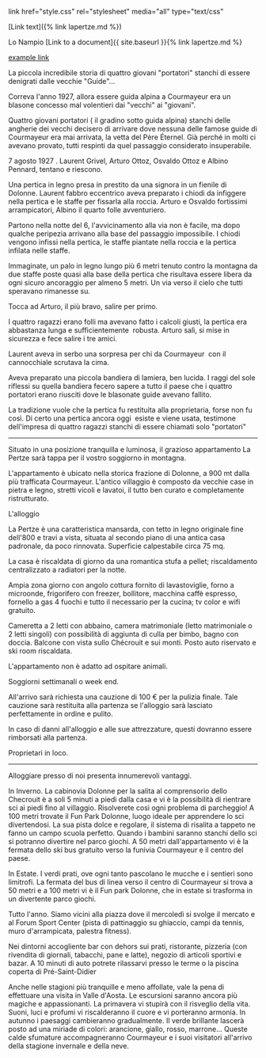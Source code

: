 <head>

link href="style.css" rel="stylesheet" media="all" type="text/css"
 <link rel="stylesheet" type="text/css" media="all" href="lonampio/style.css" />
  [Link text]({% link lapertze.md %})

 
</head> 

Lo Nampio
[Link to a document]{{ site.baseurl }}{% link lapertze.md %}

[example link](https://www.lonampio.com/)

La piccola incredibile storia di quattro giovani "portatori" stanchi di essere denigrati dalle vecchie "Guide"...

Correva l'anno 1927, allora essere guida alpina a Courmayeur era un blasone concesso mal volentieri dai "vecchi" ai "giovani".

Quattro giovani portatori ( il gradino sotto guida alpina) stanchi delle angherie dei vecchi decisero di arrivare dove nessuna delle famose guide di Courmayeur era mai arrivata, la vetta del Père Éternel. Già perché in molti ci avevano provato, tutti respinti da quel passaggio considerato insuperabile.

7 agosto 1927 . Laurent Grivel, Arturo Ottoz, Osvaldo Ottoz e Albino Pennard, tentano e riescono.

Una pertica in legno presa in prestito da una signora in un fienile di Dolonne. Laurent fabbro eccentrico aveva preparato i chiodi da infiggere nella pertica e le staffe per fissarla alla roccia. Arturo e Osvaldo fortissimi arrampicatori, Albino il quarto folle avventuriero.

Partono nella notte del 6, l'avvicinamento alla via non è facile, ma dopo qualche peripezia arrivano alla base del passaggio impossibile. I chiodi vengono infissi nella pertica, le staffe piantate nella roccia e la pertica infilata nelle staffe.

Immaginate, un palo in legno lungo più 6 metri tenuto contro la montagna da due staffe poste quasi alla base della pertica che risultava essere libera da ogni sicuro ancoraggio per almeno 5 metri. Un via verso il cielo che tutti speravano rimanesse su.

Tocca ad Arturo, il più bravo, salire per primo.

I quattro ragazzi erano folli ma avevano fatto i calcoli giusti, la pertica era abbastanza lunga e sufficientemente  robusta. Arturo salì, si mise in sicurezza e fece salire i tre amici.

Laurent aveva in serbo una sorpresa per chi da Courmayeur  con il cannocchiale scrutava la cima.

Aveva preparato una piccola bandiera di lamiera, ben lucida. I raggi del sole riflessi su quella bandiera fecero sapere a tutto il paese che i quattro portatori erano riusciti dove le blasonate guide avevano fallito.

La tradizione vuole che la pertica fu restituita alla proprietaria, forse non fu così. Di certo una pertica ancora oggi  esiste e viene usata, testimone dell'impresa di quattro ragazzi stanchi di essere chiamati solo "portatori"

-----------------------------------------------------------------------------------------------

Situato in una posizione tranquilla e luminosa, il grazioso appartamento La Pertze sarà tappa per il vostro soggiorno in montagna.

L'appartamento è ubicato nella storica frazione di Dolonne, a 900 mt dalla più trafficata Courmayeur. L'antico villaggio è composto da vecchie case in pietra e legno, stretti vicoli e lavatoi, il tutto ben curato e completamente ristrutturato. 

L'alloggio

La Pertze è una caratteristica mansarda, con tetto in legno originale fine dell'800 e travi a vista, situata al secondo piano di una antica casa padronale, da poco rinnovata. Superficie calpestabile circa 75 mq. 

La casa è riscaldata di giorno da una romantica stufa a pellet; riscaldamento centralizzato a radiatori per la notte.

Ampia zona giorno con angolo cottura fornito di lavastoviglie, forno a microonde, frigorifero con freezer, bollitore, macchina caffè espresso, fornello a gas 4 fuochi e tutto il necessario per la cucina; tv color e wifi gratuito.

Cameretta a 2 letti con abbaino, camera matrimoniale (letto matrimoniale o 2 letti singoli) con possibilità di aggiunta di culla per bimbo, bagno con doccia. Balcone con vista sullo Chécrouit e sui monti. Posto auto riservato e ski room riscaldata.

L'appartamento non è adatto ad ospitare animali.

Soggiorni settimanali o week end.

All'arrivo sarà richiesta una cauzione di 100 € per la pulizia finale. Tale cauzione sarà restituita alla partenza se l'alloggio sarà lasciato perfettamente in ordine e pulito.

In caso di danni all'alloggio e alle sue attrezzature, questi dovranno essere rimborsati alla partenza.

Proprietari in loco.




------------------------------------------------------------------------------------------

Alloggiare presso di noi presenta innumerevoli vantaggi.

In Inverno.
La cabinovia Dolonne per la salita al comprensorio dello Checrouit è a soli 5 minuti a piedi dalla casa e vi è la possibilità di rientrare sci ai piedi fino al villaggio. Risolverete così ogni problema di parcheggio!
A 100 metri trovate il Fun Park Dolonne, luogo ideale per apprendere lo sci divertendosi. La sua pista dolce e regolare, il sistema di risalita a tappeto ne fanno un campo scuola perfetto. Quando i bambini saranno stanchi dello sci si potranno divertire nel parco giochi.
A 50 metri dall'appartamento vi è la fermata dello ski bus gratuito verso la funivia Courmayeur e il centro del paese.

In Estate.
I verdi prati, ove ogni tanto pascolano le mucche e i sentieri sono limitrofi. La fermata del bus di linea verso il centro di Courmayeur si trova a 50 metri e a 100 metri vi è il Fun park Dolonne, che in estate si trasforma in un divertente parco giochi.

Tutto l'anno.
Siamo vicini alla piazza dove il mercoledì si svolge il mercato e al Forum Sport Center (pista di pattinaggio su ghiaccio, campi da tennis, muro d'arrampicata, palestra fitness).

Nei dintorni accogliente bar con dehors sui prati, ristorante, pizzeria (con rivendita di giornali, tabacchi, pane e latte), negozio di articoli sportivi e bazar. A 10 minuti di auto potrete rilassarvi presso le terme o la piscina coperta di Pré-Saint-Didier

Anche nelle stagioni più tranquille e meno affollate, vale la pena di effettuare una visita in Valle d'Aosta.
Le escursioni saranno ancora più magiche e appassionanti.
La primavera vi stupirà con il risveglio della vita. Suoni, luci e profumi vi riscalderanno il cuore e vi porteranno armonia.
In autunno i paesaggi cambieranno gradualmente. Il verde brillante lascerà posto ad una miriade di colori: arancione, giallo, rosso, marrone... Queste calde sfumature accompagneranno Courmayeur e i suoi visitatori all'arrivo della stagione invernale e della neve.
